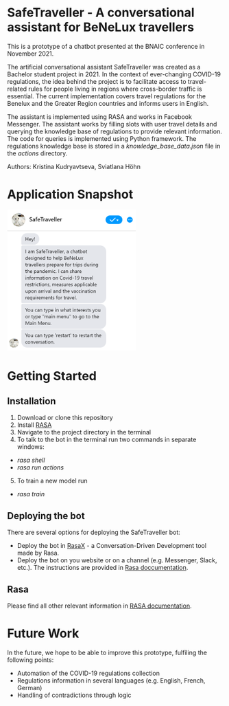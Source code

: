 # SafeTraveller - A conversational assistant for BeNeLux travellers

This is a prototype of a chatbot presented at the BNAIC conference in November 2021.

The artificial conversational assistant SafeTraveller was created as a Bachelor student project in 2021. In the context of ever-changing COVID-19 regulations, the idea behind the project is to facilitate access to travel-related rules for people living in regions where cross-border traffic is essential. The current implementation covers travel regulations for the Benelux and the Greater Region countries and informs users in English.

The assistant is implemented using RASA and works in Facebook Messenger. The assistant works by filling slots with user travel details and querying the knowledge base of regulations to provide relevant information. The code for queries is implemented using Python framework. The regulations knowledge base is stored in a <em>knowledge_base_data.json</em> file in the <em>actions</em> directory.

Authors: Kristina Kudryavtseva, Sviatlana Höhn

# Application Snapshot
<img src="SafeTraveller.png" alt="app snapshot" width=300>

# Getting Started

## Installation
1. Download or clone this repository
2. Install [RASA](https://rasa.com/docs/rasa/installation/)
3. Navigate to the project directory in the terminal
4. To talk to the bot in the terminal run two commands in separate windows:
- <em>rasa shell</em>
- <em>rasa run actions</em>
5. To train a new model run
- <em>rasa train</em>

## Deploying the bot
There are several options for deploying the SafeTraveller bot:
- Deploy the bot in [RasaX](https://rasa.com/docs/rasa-x/) - a Conversation-Driven Development tool made by Rasa.
- Deploy the bot on you website or on a channel (e.g. Messenger, Slack, etc.). The instructions are provided in [Rasa doccumentation](https://rasa.com/docs/rasa/messaging-and-voice-channels).

## Rasa
Please find all other relevant information in [RASA documentation](https://rasa.com/docs/).

# Future Work
In the future, we hope to be able to improve this prototype, fulfiling the following points:
- Automation of the COVID-19 regulations collection
- Regulations information in several languages (e.g. English, French, German)
- Handling of contradictions through logic
